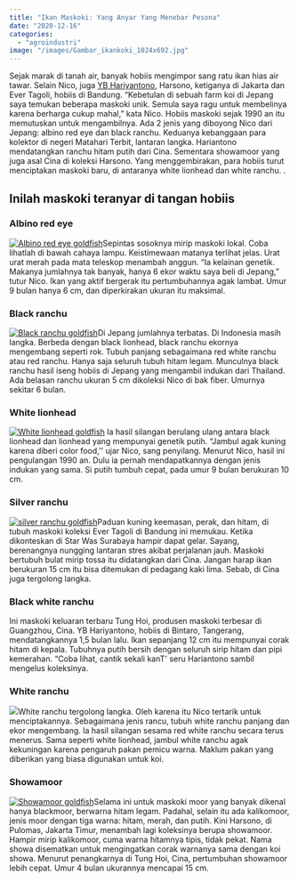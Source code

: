 ```yaml
---
title: "Ikan Maskoki: Yang Anyar Yang Menebar Pesona"
date: "2020-12-16"
categories: 
  - "agroindustri"
image: "/images/Gambar_ikankoki_1024x692.jpg"
---
```


Sejak marak di tanah air, banyak hobiis mengimpor sang ratu ikan hias air tawar. Selain Nico, juga [YB Hariyantono](http://localhost/mitra/budidaya-maskoki-empat-lakon-yb.html), Harsono, ketiganya di Jakarta dan Ever Tagoli, hobiis di Bandung. “Kebetulan di sebuah farm koi di Jepang saya temukan beberapa maskoki unik. Semula saya ragu untuk membelinya karena berharga cukup mahal,” kata Nico. Hobiis maskoki sejak 1990 an itu memutuskan untuk mengambilnya. Ada 2 jenis yang diboyong Nico dari Jepang: albino red eye dan black ranchu. Keduanya kebanggaan para kolektor di negeri Matahari Terbit, lantaran langka. Hariantono mendatangkan ranchu hitam putih dari Cina. Sementara showamoor yang juga asal Cina di koleksi Harsono. Yang menggembirakan, para hobiis turut menciptakan maskoki baru, di antaranya white lionhead dan white ranchu. .

## Inilah maskoki teranyar di tangan hobiis

### Albino red eye

[![Albino red eye goldfish](/images/Gambar_albino_red_eye_1024x696.jpg)](http://localhost/mitra/wp-content/uploads/2020/12/Gambar_albino_red_eye_1024x696.jpg)Sepintas sosoknya mirip maskoki lokal. Coba lihatlah di bawah cahaya lampu. Keistimewaan matanya terlihat jelas. Urat urat merah pada mata teleskop menambah anggun. “Ia kelainan genetik. Makanya jumlahnya tak banyak, hanya 6 ekor waktu saya beli di Jepang,” tutur Nico. Ikan yang aktif bergerak itu pertumbuhannya agak lambat. Umur 9 bulan hanya 6 cm, dan diperkirakan ukuran itu maksimal.

### Black ranchu

[![Black ranchu goldfish](/images/Gambar_black_ranchu_1024x757.jpg)](http://localhost/mitra/wp-content/uploads/2020/12/Gambar_black_ranchu_1024x757.jpg)Di Jepang jumlahnya terbatas. Di Indonesia masih langka. Berbeda dengan black lionhead, black ranchu ekornya mengembang seperti rok. Tubuh panjang sebagaimana red white ranchu atau red ranchu. Hanya saja seluruh tubuh hitam legam. Munculnya black ranchu hasil iseng hobiis di Jepang yang mengambil indukan dari Thailand. Ada belasan ranchu ukuran 5 cm dikoleksi Nico di bak fiber. Umurnya sekitar 6 bulan.

### White lionhead

[![White lionhead goldfish](/images/Gambar_white_lionhead_1024x660.jpg)](http://localhost/mitra/wp-content/uploads/2020/12/Gambar_white_lionhead_1024x660.jpg) Ia hasil silangan berulang ulang antara black lionhead dan lionhead yang mempunyai genetik putih. “Jambul agak kuning karena diberi color food,'' ujar Nico, sang penyilang. Menurut Nico, hasil ini pengulangan 1990 an. Dulu ia pernah mendapatkannya dengan jenis indukan yang sama. Si putih tumbuh cepat, pada umur 9 bulan berukuran 10 cm.

### Silver ranchu

[![silver ranchu goldfish](/images/Gambar_silver_ranchu_1024x696.jpg)](http://localhost/mitra/wp-content/uploads/2020/12/Gambar_silver_ranchu_1024x696.jpg)Paduan kuning keemasan, perak, dan hitam, di tubuh maskoki koleksi Ever Tagoli di Bandung ini memukau. Ketika dikonteskan di Star Was Surabaya hampir dapat gelar. Sayang, berenangnya nungging lantaran stres akibat perjalanan jauh. Maskoki bertubuh bulat mirip tossa itu didatangkan dari Cina. Jangan harap ikan berukuran 15 cm itu bisa ditemukan di pedagang kaki lima. Sebab, di Cina juga tergolong langka.

### Black white ranchu

Ini maskoki keluaran terbaru Tung Hoi, produsen maskoki terbesar di Guangzhou, Cina. YB Hariyantono, hobiis di Bintaro, Tangerang, mendatangkannya 1,5 bulan lalu. Ikan sepanjang 12 cm itu mempunyai corak hitam di kepala. Tubuhnya putih bersih dengan seluruh sirip hitam dan pipi kemerahan. “Coba lihat, cantik sekali kanT' seru Hariantono sambil mengelus koleksinya.

### White ranchu

[![](/images/white_ranchu.jpg)](http://localhost/mitra/wp-content/uploads/2020/12/white_ranchu.jpg)White ranchu tergolong langka. Oleh karena itu Nico tertarik untuk menciptakannya. Sebagaimana jenis rancu, tubuh white ranchu panjang dan ekor mengembang. Ia hasil silangan sesama red white ranchu secara terus menerus. Sama seperti white lionhead, jambul white ranchu agak kekuningan karena pengaruh pakan pemicu warna. Maklum pakan yang diberikan yang biasa digunakan untuk koi.

### Showamoor

[![Showamoor goldfish](/images/Gambar_shawoor_1024x698.jpg)](http://localhost/mitra/wp-content/uploads/2020/12/Gambar_shawoor_1024x698.jpg)Selama ini untuk maskoki moor yang banyak dikenal hanya blackmoor, berwarna hitam legam. Padahal, selain itu ada kalikomoor, jenis moor dengan tiga warna: hitam, merah, dan putih. Kini Harsono, di Pulomas, Jakarta Timur, menambah lagi koleksinya berupa showamoor. Hampir mirip kalikomoor, cuma warna hitamnya tipis, tidak pekat. Nama showa disematkan untuk mengingatkan corak warnanya sama dengan koi showa. Menurut penangkarnya di Tung Hoi, Cina, pertumbuhan showamoor lebih cepat. Umur 4 bulan ukurannya mencapai 15 cm.
